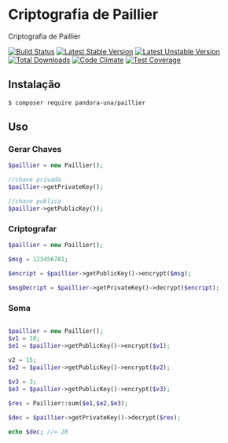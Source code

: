 # Criptografia de Paillier
Criptografia de Paillier

[![Build Status](https://secure.travis-ci.org/Pandora-una/paillier.png?branch=master)](http://travis-ci.org/Pandora-una/paillier)
[![Latest Stable Version](https://poser.pugx.org/pandora-una/paillier/v/stable)](https://packagist.org/packages/pandora-una/paillier) 
[![Latest Unstable Version](https://poser.pugx.org/pandora-una/paillier/v/unstable)](https://packagist.org/packages/pandora-una/paillier) 
[![Total Downloads](https://poser.pugx.org/pandora-una/paillier/downloads)](https://packagist.org/packages/pandora-una/paillier) 
[![Code Climate](https://codeclimate.com/github/Pandora-una/paillier/badges/gpa.svg)](https://codeclimate.com/github/Pandora-una/paillier)
[![Test Coverage](https://codeclimate.com/github/Pandora-una/paillier/badges/coverage.svg)](https://codeclimate.com/github/Pandora-una/paillier/coverage)


## Instalação

```shell
$ composer require pandora-una/paillier
```

## Uso

### Gerar Chaves
```php
$paillier = new Paillier();

//chave privada
$paillier->getPrivateKey();

//chave publica
$paillier->getPublicKey());

```

### Criptografar
```php
$paillier = new Paillier();

$msg = 123456781;

$encript = $paillier->getPublicKey()->encrypt($msg);

$msgDecript = $paillier->getPrivateKey()->decrypt($encript);

```

### Soma
```php

$paillier = new Paillier();
$v1 = 10;
$e1 = $paillier->getPublicKey()->encrypt($v1);
        
v2 = 15;
$e2 = $paillier->getPublicKey()->encrypt($v2);

$v3 = 3;
$e3 = $paillier->getPublicKey()->encrypt($v3);

$res = Paillier::sum($e1,$e2,$e3);

$dec = $paillier->getPrivateKey()->decrypt($res);

echo $dec; //= 28
```




